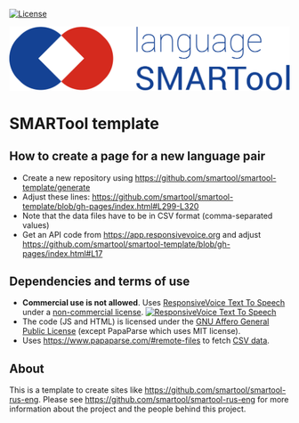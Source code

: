 
[![License](https://img.shields.io/badge/license-%20AGPL-blue.svg)](LICENSE)

![language SMARTool](img/language_SMARTool_logo.png "language SMARTool")


# SMARTool template

## How to create a page for a new language pair

- Create a new repository using https://github.com/smartool/smartool-template/generate
- Adjust these lines: https://github.com/smartool/smartool-template/blob/gh-pages/index.html#L299-L320
- Note that the data files have to be in CSV format (comma-separated values)
- Get an API code from https://app.responsivevoice.org and adjust https://github.com/smartool/smartool-template/blob/gh-pages/index.html#L17


## Dependencies and terms of use

- **Commercial use is not allowed**. Uses
  [ResponsiveVoice Text To Speech](https://responsivevoice.org)
  under a [non-commercial license](https://creativecommons.org/licenses/by-nc-nd/4.0/).
  <a href="https://responsivevoice.org">
    <img title="ResponsiveVoice Text To Speech"
         src="https://responsivevoice.org/wp-content/uploads/2014/08/120x31.png" />
  </a>
- The code (JS and HTML) is licensed under the
  [GNU Affero General Public License](https://www.gnu.org/licenses/agpl-3.0.en.html)
  (except PapaParse which uses MIT license).
- Uses https://www.papaparse.com/#remote-files to fetch [CSV data](https://github.com/smartool/data-rus-eng).


## About

This is a template to create sites like
https://github.com/smartool/smartool-rus-eng.  Please see
https://github.com/smartool/smartool-rus-eng for more information about the
project and the people behind this project.
